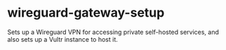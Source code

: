 # wireguard-gateway-setup
Sets up a Wireguard VPN for accessing private self-hosted services, and also sets up a Vultr instance to host it.
